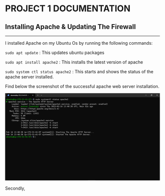 # PROJECT 1 DOCUMENTATION

## Installing Apache & Updating The Firewall
---

I installed Apache on my Ubuntu Os by running the following commands:

`
sudo apt update
`
: This updates ubuntu packages

`
sudo apt install apache2
`
: This installs the latest version of apache

`
sudo system ctl status apache2
`
: This starts and shows the status of the apache server installed.

Find below the screenshot of the successful apache web server installation.

![click to see apache status](./images/apache-status.PNG)

Secondly,